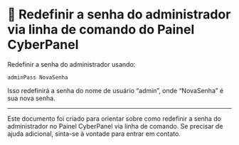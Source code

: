 # 🔄 Redefinir a senha do administrador via linha de comando do Painel CyberPanel

Redefinir a senha do administrador usando:

```
adminPass NovaSenha
```

Isso redefinirá a senha do nome de usuário “admin”, onde “NovaSenha” é sua nova senha.

---
Este documento foi criado para orientar sobre como redefinir a senha do administrador no Painel CyberPanel via linha de comando. Se precisar de ajuda adicional, sinta-se à vontade para entrar em contato.
